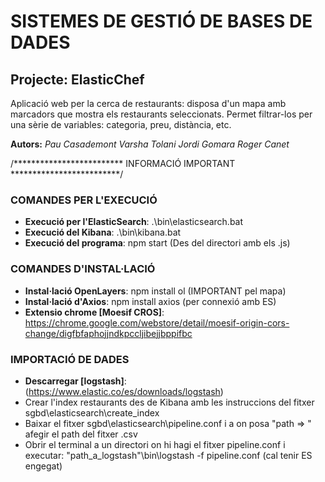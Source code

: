 # SISTEMES DE GESTIÓ DE BASES DE DADES
## Projecte: ElasticChef

Aplicació web per la cerca de restaurants: disposa d'un mapa amb marcadors que mostra els restaurants seleccionats. Permet filtrar-los per una sèrie de variables: categoria, preu, distància, etc.

**Autors:**
*Pau Casademont*
*Varsha Tolani*
*Jordi Gomara*
*Roger Canet*

/************************* INFORMACIÓ IMPORTANT *************************/

### COMANDES PER L'EXECUCIÓ
- **Execució per l'ElasticSearch**: .\bin\elasticsearch.bat
- **Execució del Kibana**: .\bin\kibana.bat
- **Execució del programa**: npm start (Des del directori amb els .js)

### COMANDES D'INSTAL·LACIÓ
- **Instal·lació OpenLayers**: npm install ol (IMPORTANT pel mapa)
- **Instal·lació d'Axios**: npm install axios (per connexió amb ES)
- **Extensio chrome [Moesif CROS]**: https://chrome.google.com/webstore/detail/moesif-origin-cors-change/digfbfaphojjndkpccljibejjbppifbc

### IMPORTACIÓ DE DADES
- **Descarregar [logstash]**: (https://www.elastic.co/es/downloads/logstash)
- Crear l'index restaurants des de Kibana amb les instruccions del fitxer sgbd\\elasticsearch\\create_index
- Baixar el fitxer sgbd\\elasticsearch\\pipeline.conf i a on posa "path => " afegir el path del fitxer .csv
- Obrir el terminal a un directori on hi hagi el fitxer pipeline.conf i executar: "path_a_logstash"\\bin\\logstash -f pipeline.conf (cal tenir ES engegat)

